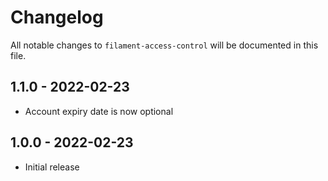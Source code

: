 # Changelog

All notable changes to `filament-access-control` will be documented in this file.

## 1.1.0 - 2022-02-23

- Account expiry date is now optional

## 1.0.0 - 2022-02-23

- Initial release
